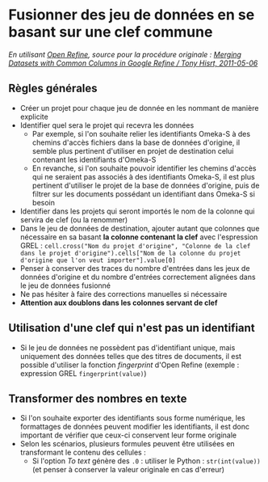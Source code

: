 # Fusionner des jeu de données en se basant sur une clef commune

_En utilisant [Open Refine](https://openrefine.org), source pour la procédure originale : [Merging Datasets with Common Columns in Google Refine / Tony Hisrt, 2011-05-06](https://blog.ouseful.info/2011/05/06/merging-datesets-with-common-columns-in-google-refine/)_

## Règles générales

* Créer un projet pour chaque jeu de donnée en les nommant de manière explicite
* Identifier quel sera le projet qui recevra les données
  * Par exemple, si l'on souhaite relier les identifiants Omeka-S à des chemins d'accès fichiers dans la base de données d'origine, il semble plus pertinent d'utiliser en projet de destination celui contenant les identifiants d'Omeka-S
  * En revanche, si l'on souhaite pouvoir identifier les chemins d'accès qui ne seraient pas associés à des identifiants Omeka-S, il est plus pertinent d'utiliser le projet de la base de données d'origine, puis de filtrer sur les documents possédant un identifiant dans Omeka-S si besoin
* Identifier dans les projets qui seront importés le nom de la colonne qui servira de clef (ou la renommer)
* Dans le jeu de données de destination, ajouter autant que colonnes que nécessaire en sa basant __la colonne contenant la clef__ avec l'espression GREL : `cell.cross("Nom du projet d'origine", "Colonne de la clef dans le projet d'origine").cells["Nom de la colonne du projet d'origine que l'on veut importer"].value[0]`
* Penser à conserver des traces du nombre d'entrées dans les jeux de données d'origine et du nombre d'entrées correctement alignées dans le jeu de données fusionné
* Ne pas hésiter à faire des corrections manuelles si nécessaire
* __Attention aux doublons dans les colonnes servant de clef__

## Utilisation d'une clef qui n'est pas un identifiant

* Si le jeu de données ne possèdent pas d'identifiant unique, mais uniquement des données telles que des titres de documents, il est possible d'utiliser la fonction _fingerprint_ d'Open Refine (exemple : expression GREL `fingerprint(value)`)

## Transformer des nombres en texte

* Si l'on souhaite exporter des identifiants sous forme numérique, les formattages de données peuvent modifier les identifiants, il est donc important de vérifier que ceux-ci conservent leur forme originale
* Selon les scénarios, plusieurs formules peuvent être utilisées en transformant le contenu des cellules :
  * Si l'option _To text_ génère des `.0` : utiliser le Python : `str(int(value))` (et penser à conserver la valeur originale en cas d'erreur)
